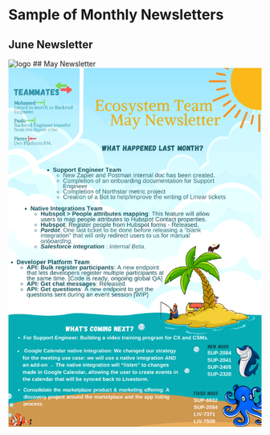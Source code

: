 # Sample of Monthly Newsletters

## June Newsletter
<img src="./juneletter.png" alt="logo"/>
## May Newsletter
<img src="./mayletter.png" alt="logo"/>
